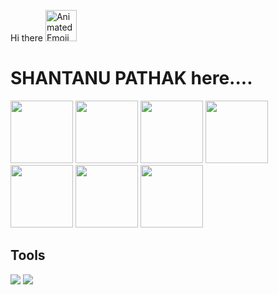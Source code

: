 Hi there <img src="https://iam-weijie.github.io/wave/hand-emoji.svg" alt="Animated Emoji" width="50" height="50"> 
<h1>SHANTANU PATHAK here....</h1>
<div display="flex">
<img  width="100" heigth="100" src="https://user-images.githubusercontent.com/25181517/192158954-f88b5814-d510-4564-b285-dff7d6400dad.png"/>
<img  width="100" heigth="100" src="https://user-images.githubusercontent.com/25181517/183897015-94a058a6-b86e-4e42-a37f-bf92061753e5.png"/>

<img  width="100" heigth="100" src="https://user-images.githubusercontent.com/25181517/117447155-6a868a00-af3d-11eb-9cfe-245df15c9f3f.png"/>

<img  width="100" heigth="100" src="https://user-images.githubusercontent.com/25181517/192107856-aa92c8b1-b615-47c3-9141-ed0d29a90239.png"/>
<img  width="100" heigth="100" src="https://user-images.githubusercontent.com/25181517/117448124-a2da9800-af3e-11eb-85d2-bd1b69b65603.png"/>
<img  width="100" heigth="100" src="https://user-images.githubusercontent.com/25181517/192158956-48192682-23d5-4bfc-9dfb-6511ade346bc.png"/>
<img  width="100" heigth="100" src="https://user-images.githubusercontent.com/25181517/189716630-fe6c084c-6c66-43af-aa49-64c8aea4a5c2.png"/>
</div>
          <h2>Tools</h2>
          <div display="flex">
          <img src="https://img.shields.io/badge/VSCode-0078D4?style=for-the-badge&logo=visual%20studio%20code&logoColor=white"/>
          <img src="https://img.shields.io/badge/PostMan-0078D4?style=for-the-badge&logo=visual%20studio%20code&logoColor=orange"/>
            </div>
<p></p>


